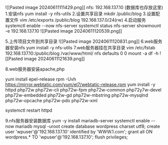
![[Pasted image 20240611111429.png]]
nfs: 192.168.137.10 (数据库也存放这里)
1.安装nfs
yum install -y nfs-utils
2.设置共享目录
mkdir /public/blog
3.设置配置文件
vim /etc/exports
/public/blog 192.168.137.0/24(rw)
4.启动服务
systemctl enable --now nfs-server
systemctl status nfs-server
showmount -e 192.168.137.10
![[Pasted image 20240611120539.png]]

5.上传项目文件到共享目录
![[Pasted image 20240611120831.png]]
6.web服务器安装nfs
yum install -y nfs-utils
7.web服务器挂在共享目录
vim /etc/fstab\
192.168.137.10:/public/blog  /var/www/html/  nfs defaults 0 0
mount -a 
df -h 
![[Pasted image 20240611121639.png]]

8.web服务器安装apache,php

yum install epel-release
rpm -Uvh https://mirror.webtatic.com/yum/el7/webtatic-release.rpm
yum install -y httpd  php72w php72w-cli php72w-fpm php72w-common php72y7w-devel php72w-embedded php72w-gd php72w-mbstring php72w-mysqlnd php72w-opcache php72w-pdo php72w-xml

systemctl restart httpd

9.nfs服务器安装数据库
yum -y install  mariadb-server
systemctl  enable --now mariadb
mysql -uroot
create database wordpress charset utf8;
create user 'wpuser'@'192.168.137.10' identified by 'WWW.1.com';
grant all ON wordpress.* TO 'wpuser'@'192.168.137.10';
flush privileges;
